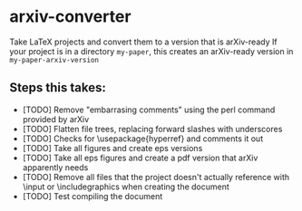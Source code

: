 # arxiv-converter #
Take LaTeX projects and convert them to a version that is arXiv-ready
If your project is in a directory `my-paper`, this creates an arXiv-ready version in `my-paper-arxiv-version`

## Steps this takes: ##
* [TODO] Remove "embarrasing comments" using the perl command provided by arXiv
* [TODO] Flatten file trees, replacing forward slashes with underscores
* [TODO] Checks for \usepackage{hyperref} and comments it out
* [TODO] Take all figures and create eps versions
* [TODO] Take all eps figures and create a pdf version that arXiv apparently needs
* [TODO] Remove all files that the project doesn't actually reference with \input or \includegraphics when creating the document
* [TODO] Test compiling the document
